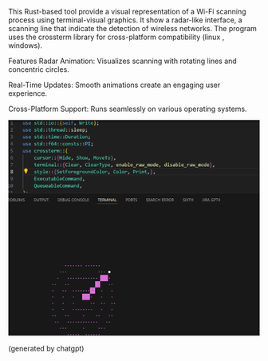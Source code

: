 This Rust-based tool provide a visual representation of a Wi-Fi scanning process using terminal-visual graphics. It show a radar-like interface,  a scanning line that indicate the detection of wireless networks. The program uses the crossterm library for cross-platform compatibility (linux , windows).

Features
Radar Animation: Visualizes scanning with rotating lines and concentric circles.

Real-Time Updates: Smooth animations create an engaging user experience.

Cross-Platform Support: Runs seamlessly on various operating systems.

![alt text](https://github.com/3lvin-Kc/WIFI-SCANNER/blob/master/Screenshot%202024-11-02%20094831.png?raw=true)






















(generated by chatgpt)

